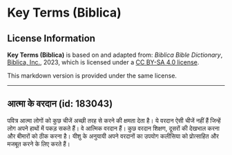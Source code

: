 # Key Terms (Biblica)

## License Information

**Key Terms (Biblica)** is based on and adapted from: _Biblica Bible Dictionary_, [Biblica, Inc.](https://www.biblica.com/), 2023, which is licensed under a [CC BY-SA 4.0 license](https://creativecommons.org/licenses/by-sa/4.0/legalcode.en).

This markdown version is provided under the same license.



--------------------------------

## आत्मा के वरदान (id: 183043)

पवित्र आत्मा लोगों को कुछ चीजें अच्छी तरह से करने की क्षमता देता है। ये वरदान ऐसी चीजें नहीं हैं जिन्हें लोग अपने हाथों में पकड़ सकते हैं। वे आत्मिक वरदान हैं। कुछ वरदान शिक्षण, दूसरों की देखभाल करना और बीमारों को ठीक करना है। यीशु के अनुयायी अपने वरदानों का उपयोग कलीसिया को प्रोत्साहित और मजबूत करने के लिए करते हैं।


